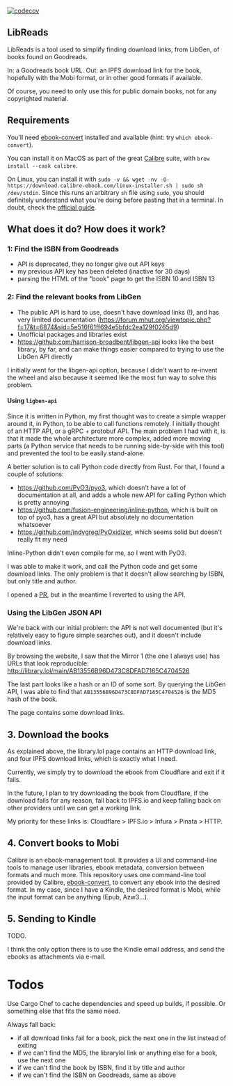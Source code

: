 [![codecov](https://codecov.io/gh/tsauvajon/libreads/branch/master/graph/badge.svg?token=dmbsZKZho2)](https://codecov.io/gh/tsauvajon/libreads)

## LibReads

LibReads is a tool used to simplify finding download links, from LibGen, of books found on Goodreads.

In: a Goodreads book URL.
Out: an IPFS download link for the book, hopefully with the Mobi format, or in other good formats
if available.

Of course, you need to only use this for public domain books, not for any copyrighted material.

## Requirements

You'll need [ebook-convert](https://manual.calibre-ebook.com/generated/en/ebook-convert.html) installed
and available (hint: try `which ebook-convert`).

You can install it on MacOS as part of the great [Calibre](https://calibre-ebook.com/) suite,
with `brew install --cask calibre`.

On Linux, you can install it with `sudo -v && wget -nv -O- https://download.calibre-ebook.com/linux-installer.sh | sudo sh /dev/stdin`. Since this runs an arbitrary `sh` file using `sudo`, you should definitely understand what you're doing before pasting that in a terminal. In doubt, check the [official guide](https://calibre-ebook.com/download_linux).

## What does it do? How does it work?

### 1: Find the ISBN from Goodreads

- API is deprecated, they no longer give out API keys
- my previous API key has been deleted (inactive for 30 days)
- parsing the HTML of the "book" page to get the ISBN 10 and ISBN 13

### 2: Find the relevant books from LibGen

- The public API is hard to use, doesn't have download links (!), and has very limited documentation (https://forum.mhut.org/viewtopic.php?f=17&t=6874&sid=5e516f61ff694e5bfdc2ea129f0265d9)
- Unofficial packages and libraries exist
- https://github.com/harrison-broadbent/libgen-api looks like the best library, by far, and can make things easier compared to trying to use the LibGen API directly

I initially went for the libgen-api option, because I didn't want to re-invent the wheel and also because it seemed like the most fun way to solve this problem.

#### Using `ligben-api`

Since it is written in Python, my first thought was to create a simple wrapper around it, in Python, to be able to call functions remotely.
I initially thought of an HTTP API, or a gRPC + protobuf API.
The main problem I had with it, is that it made the whole architecture more
complex, added more moving parts (a Python service that needs to be running
side-by-side with this tool) and prevented the tool to be easily stand-alone.

A better solution is to call Python code directly from Rust.
For that, I found a couple of solutions:
- https://github.com/PyO3/pyo3, which doesn't have a lot of documentation at all, and adds a whole new API for calling Python which is pretty annoying
- https://github.com/fusion-engineering/inline-python, which is built on top of pyo3, has a great API but absolutely no documentation whatsoever
- https://github.com/indygreg/PyOxidizer, which seems solid but doesn't really fit my need

Inline-Python didn't even compile for me, so I went with PyO3.

I was able to make it work, and call the Python code and get some download links.
The only problem is that it doesn't allow searching by ISBN, but only title and author.

I opened a [PR](https://github.com/harrison-broadbent/libgen-api/pull/26), but in the meantime
I reverted to using the API.

### Using the LibGen JSON API

We're back with our initial problem: the API is not well documented (but it's relatively easy
to figure simple searches out), and it doesn't include download links.

By browsing the website, I saw that the Mirror 1 (the one I always use) has URLs
that look reproducible:
http://library.lol/main/AB13556B96D473C8DFAD7165C4704526

The last part looks like a hash or an ID of some sort. By querying the LibGen API,
I was able to find that `AB13556B96D473C8DFAD7165C4704526` is the MD5 hash of the book.

The page contains some download links.

## 3. Download the books

As explained above, the library.lol page contains an HTTP download link, and
four IPFS download links, which is exactly what I need.

Currently, we simply try to download the ebook from Cloudflare and exit if it fails.

In the future, I plan to try downloading the book from Cloudflare, if the download fails
for any reason, fall back to IPFS.io and keep falling back on other providers until
we can get a working link.

My priority for these links is:
Cloudflare > IPFS.io > Infura > Pinata > HTTP.

## 4. Convert books to Mobi

Calibre is an ebook-management tool. It provides a UI and command-line tools to manage
user libraries, ebook metadata, conversion between formats and much more.
This repository uses one command-line tool provided by Calibre,
[ebook-convert](https://manual.calibre-ebook.com/generated/en/ebook-convert.html#mobi-output-options),
to convert any ebook into the desired format. In my case, since I have a Kindle,
the desired format is Mobi, while the input format can be anything (Epub, Azw3...).

## 5. Sending to Kindle

TODO.

I think the only option there is to use the Kindle email address, and send the ebooks
as attachments via e-mail.


# Todos

Use Cargo Chef to cache dependencies and speed up builds, if possible. Or something else
that fits the same need.

Always fall back:
- if all download links fail for a book, pick the next one in the list instead of exiting
- if we can't find the MD5, the librarylol link or anything else for a book, use the next one
- if we can't find the book by ISBN, find it by title and author
- if we can't find the ISBN on Goodreads, same as above
